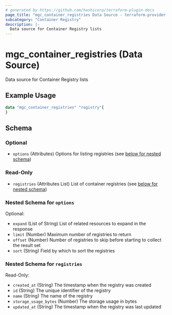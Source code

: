 ```yaml
---
# generated by https://github.com/hashicorp/terraform-plugin-docs
page_title: "mgc_container_registries Data Source - terraform-provider-mgc"
subcategory: "Container Registry"
description: |-
  Data source for Container Registry lists
---
```


# mgc_container_registries (Data Source)

Data source for Container Registry lists

## Example Usage

```terraform
data "mgc_container_registries" "registry"{
}
```

<!-- schema generated by tfplugindocs -->
## Schema

### Optional

- `options` (Attributes) Options for listing registries (see [below for nested schema](#nestedatt--options))

### Read-Only

- `registries` (Attributes List) List of container registries (see [below for nested schema](#nestedatt--registries))

<a id="nestedatt--options"></a>
### Nested Schema for `options`

Optional:

- `expand` (List of String) List of related resources to expand in the response
- `limit` (Number) Maximum number of registries to return
- `offset` (Number) Number of registries to skip before starting to collect the result set
- `sort` (String) Field by which to sort the registries


<a id="nestedatt--registries"></a>
### Nested Schema for `registries`

Read-Only:

- `created_at` (String) The timestamp when the registry was created
- `id` (String) The unique identifier of the registry
- `name` (String) The name of the registry
- `storage_usage_bytes` (Number) The storage usage in bytes
- `updated_at` (String) The timestamp when the registry was last updated

